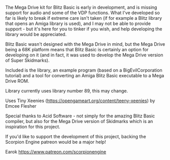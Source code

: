 The Mega Drive kit for Blitz Basic is early in development, and is missing support for audio and some of the VDP functions. What I've developed so far is likely to break if extreme care isn't taken (if for example a Blitz library that opens an Amiga library is used), and I may not be able to provide support - but it's here for you to tinker if you wish, and help developing the library would be appreciated.

Blitz Basic wasn't designed with the Mega Drive in mind, but the Mega Drive being a 68K platform means that Blitz Basic is certainly an option for developing on it (and in fact, it was used to develop the Mega Drive version of Super Skidmarks).

Included is the library, an example program (based on a BigEvilCorporation tutorial) and a tool for converting an Amiga Blitz Basic executable to a Mega Drive ROM.

Library currently uses library number 89, this may change.

Uses Tiny Xeenies (https://opengameart.org/content/teeny-xeenies) by Emcee Flesher


Special thanks to Acid Software - not simply for the amazing Blitz Basic compiler, but also for the Mega Drive version of Skidmarks which is an inspiration for this project.


If you'd like to support the development of this project, backing the Scorpion Engine patreon would be a major help!

Earok
https://www.patreon.com/scorpionengine
